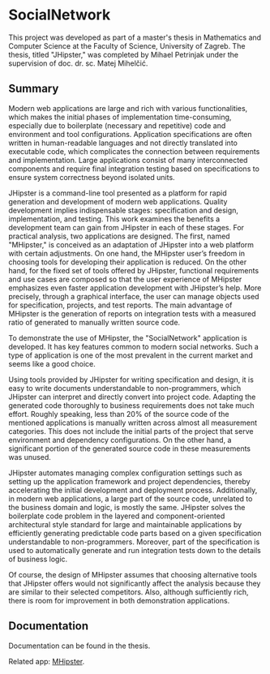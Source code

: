 # SocialNetwork

This project was developed as part of a master's thesis in Mathematics and Computer Science at the
Faculty of Science, University of Zagreb. The thesis, titled "JHipster," was completed by Mihael Petrinjak
under the supervision of doc. dr. sc. Matej Mihelčić.

## Summary

Modern web applications are large and rich with various functionalities, which makes the initial phases of implementation time-consuming, especially due to boilerplate (necessary and repetitive) code and environment and tool configurations. Application specifications are often written in human-readable languages and not directly translated into executable code, which complicates the connection between requirements and implementation. Large applications consist of many interconnected components and require final integration testing based on specifications to ensure system correctness beyond isolated units.

JHipster is a command-line tool presented as a platform for rapid generation and development of modern web applications. Quality development implies indispensable stages: specification and design, implementation, and testing. This work examines the benefits a development team can gain from JHipster in each of these stages. For practical analysis, two applications are designed. The first, named "MHipster," is conceived as an adaptation of JHipster into a web platform with certain adjustments. On one hand, the MHipster user’s freedom in choosing tools for developing their application is reduced. On the other hand, for the fixed set of tools offered by JHipster, functional requirements and use cases are composed so that the user experience of MHipster emphasizes even faster application development with JHipster’s help. More precisely, through a graphical interface, the user can manage objects used for specification, projects, and test reports. The main advantage of MHipster is the generation of reports on integration tests with a measured ratio of generated to manually written source code.

To demonstrate the use of MHipster, the "SocialNetwork" application is developed. It has key features common to modern social networks. Such a type of application is one of the most prevalent in the current market and seems like a good choice.

Using tools provided by JHipster for writing specification and design, it is easy to write documents understandable to non-programmers, which JHipster can interpret and directly convert into project code. Adapting the generated code thoroughly to business requirements does not take much effort. Roughly speaking, less than 20\% of the source code of the mentioned applications is manually written across almost all measurement categories. This does not include the initial parts of the project that serve environment and dependency configurations. On the other hand, a significant portion of the generated source code in these measurements was unused.

JHipster automates managing complex configuration settings such as setting up the application framework and project dependencies, thereby accelerating the initial development and deployment process. Additionally, in modern web applications, a large part of the source code, unrelated to the business domain and logic, is mostly the same. JHipster solves the boilerplate code problem in the layered and component-oriented architectural style standard for large and maintainable applications by efficiently generating predictable code parts based on a given specification understandable to non-programmers. Moreover, part of the specification is used to automatically generate and run integration tests down to the details of business logic.

Of course, the design of MHipster assumes that choosing alternative tools that JHipster offers would not significantly affect the analysis because they are similar to their selected competitors. Also, although sufficiently rich, there is room for improvement in both demonstration applications.

## Documentation

Documentation can be found in the thesis.

Related app: [MHipster](https://github.com/mihapetr/MHipster2).
